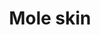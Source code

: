 ---
layout: item
title: Mole skin
item-id: 7418
datatable: true
id: 7418
name: "Mole skin"
members: true
lowalch: 160
highalch: 240
examine: "The skin of a large mole."
monsters:
  - id: 5779
    name: "Giant Mole"
    members: true
    combat_level: 230
    wiki_url: "https://oldschool.runescape.wiki/w/Giant_Mole"
    drops:
      - quantity: "1-3"
        rarity: 1
    image: "https://oldschool.runescape.wiki/images/thumb/f/fd/Giant_Mole.png/1200px-Giant_Mole.png?3f58a"
---